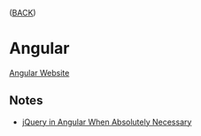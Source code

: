 ([BACK](https://github.com/bob-fornal/frontend-resources/blob/master/README.md))
# Angular
[Angular Website](https://angular.io/)

## Notes
* [jQuery in Angular When Absolutely Necessary](https://blog.bitsrc.io/how-to-use-jquery-with-angular-when-you-absolutely-have-to-42c8b6a37ff9)
